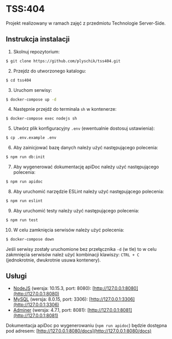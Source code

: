 # TSS:404

Projekt realizowany w ramach zajęć z przedmiotu Technologie Server-Side.

## Instrukcja instalacji

1. Skolnuj repozytorium:
```bash
$ git clone https://github.com/plyschik/tss404.git
```

2. Przejdz do utworzonego katalogu:
```bash
$ cd tss404
```

3. Uruchom serwisy:
```bash
$ docker-compose up -d
```

4. Następnie przejdź do terminala `sh` w kontenerze:
```bash
$ docker-compose exec nodejs sh
```

5. Utwórz plik konfiguracyjny `.env` (ewentualnie dostosuj ustawienia):
```bash
$ cp .env.example .env
```

6. Aby zainicjować bazę danych należy użyć następującego polecenia:
```bash
$ npm run db:init
```

7. Aby wygenerować dokumentację apiDoc należy użyć następującego polecenia:
```bash
$ npm run apidoc
```

8. Aby uruchomić narzędzie ESLint należy użyć następującego polecenia:
```bash
$ npm run eslint
```

9. Aby uruchomić testy należy użyć następującego polecenia:
```bash
$ npm run test
```

10. W celu zamknięcia serwisów należy użyć polecenia:
```bash
$ docker-compose down
```
Jeśli serwisy zostały uruchomione bez przełącznika `-d` (w tle) to w celu zakmnięcia serwisów należ użyć kombinacji klawiszy: `CTRL + C` (jednokrotnie, dwukrotnie usuwa kontenery).

## Usługi

* [NodeJS](https://hub.docker.com/_/node) (wersja: 10.15.3, port: 8080): [http://127.0.0.1:8080](http://127.0.0.1:8080)
* [MySQL](https://hub.docker.com/_/mysql) (wersja: 8.0.15, port: 3306): [http://127.0.0.1:3306](http://127.0.0.1:3306)
* [Adminer](https://hub.docker.com/_/adminer) (wersja: 4.7.1, port: 8081): [http://127.0.0.1:8081](http://127.0.0.1:8081)

Dokumentacja apiDoc po wygenerowaniu (`npm run apidoc`) będzie dostępna pod adresem: [http://127.0.0.1:8080/docs](http://127.0.0.1:8080/docs)